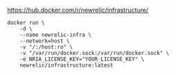https://hub.docker.com/r/newrelic/infrastructure/



```
docker run \
    -d \
    --name newrelic-infra \
    --network=host \
    -v "/:/host:ro" \
    -v "/var/run/docker.sock:/var/run/docker.sock" \
    -e NRIA_LICENSE_KEY="YOUR_LICENSE_KEY" \
    newrelic/infrastructure:latest
```